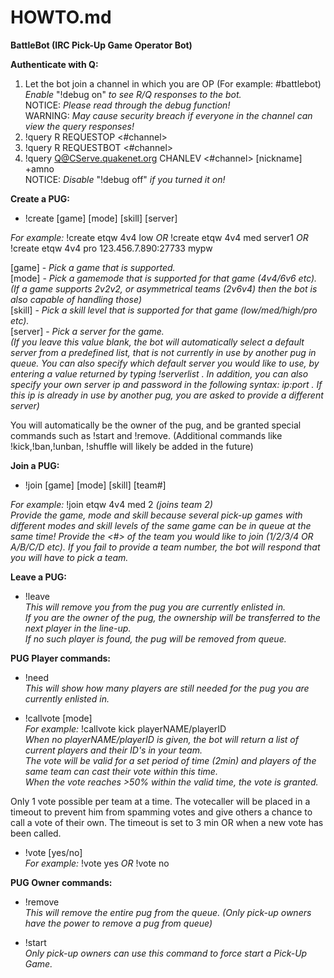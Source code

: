 # HOWTO.md
<b>BattleBot (IRC Pick-Up Game Operator Bot)</b>

<b>Authenticate with Q:</b>  
1. Let the bot join a channel in which you are OP (For example: #battlebot)  
<i>Enable </i>"!debug on"<i> to see R/Q responses to the bot.</i>  
NOTICE: <i>Please read through the debug function!</i>  
WARNING: <i>May cause security breach if everyone in the channel can view the query responses!</i>  
2. !query R REQUESTOP <#channel>  
3. !query R REQUESTBOT <#channel>  
4. !query Q@CServe.quakenet.org CHANLEV <#channel> [nickname] +amno  
NOTICE: <i>Disable </i>"!debug off"<i> if you turned it on!</i>  
   
   
<b>Create a PUG:</b>  
- !create [game] [mode] [skill] [server]

<i>For example:</i> !create etqw 4v4 low <i>OR</i> !create etqw 4v4 med server1 <i>OR</i> !create etqw 4v4 pro 123.456.7.890:27733 mypw

[game] - <i>Pick a game that is supported.</i>  
[mode] - <i>Pick a gamemode that is supported for that game (4v4/6v6 etc).</i>  
<i>(If a game supports 2v2v2, or asymmetrical teams (2v6v4) then the bot is also capable of handling those)</i>  
[skill] - <i>Pick a skill level that is supported for that game (low/med/high/pro etc).</i>  
[server] - <i>Pick a server for the game.</i>   
<i>(If you leave this value blank, the bot will automatically select a default server from a predefined list, that is not currently in use by another pug in queue. You can also specify which default server you would like to use, by entering a value returned by typing !serverlist . In addition, you can also specify your own server ip and password in the following syntax: ip:port . If this ip is already in use by another pug, you are asked to provide a different server)</i>    
  
You will automatically be the owner of the pug, and be granted special commands such as !start and !remove. (Additional commands like !kick,!ban,!unban, !shuffle will likely be added in the future)  
    
    
<b>Join a PUG:</b>  
- !join [game] [mode] [skill] [team#]

<i>For example:</i> !join etqw 4v4 med 2 <i>(joins team 2)</i>   
<i>Provide the game, mode and skill because several pick-up games with different modes and skill levels of the same game can be in queue at the same time! Provide the <#> of the team you would like to join (1/2/3/4 OR A/B/C/D etc). If you fail to provide a team number, the bot will respond that you will have to pick a team.</i>  
  
    
<b>Leave a PUG:</b>  
- !leave  
<i>This will remove you from the pug you are currently enlisted in.   
If you are the owner of the pug, the ownership will be transferred to the next player in the line-up.   
If no such player is found, the pug will be removed from queue.</i>  
  
<b>PUG Player commands:</b>  
- !need  
<i>This will show how many players are still needed for the pug you are currently enlisted in.</i>  
  
- !callvote [mode]  
<i>For example:</i> !callvote kick playerNAME/playerID  
<i>When no playerNAME/playerID is given, the bot will return a list of current players and their ID's in your team.  
The vote will be valid for a set period of time (2min) and players of the same team can cast their vote within this time.  
When the vote reaches >50% within the valid time, the vote is granted.</i>  
 
Only 1 vote possible per team at a time. The votecaller will be placed in a timeout to prevent him from spamming votes and give others a chance to call a vote of their own. The timeout is set to 3 min OR when a new vote has been called.
  
- !vote [yes/no]  
<i>For example:</i> !vote yes <i>OR</i> !vote no  
  
  
<b>PUG Owner commands:</b>  
- !remove   
<i>This will remove the entire pug from the queue. (Only pick-up owners have the power to remove a pug from queue)</i>  
  
- !start  
<i>Only pick-up owners can use this command to force start a Pick-Up Game.</i>  
